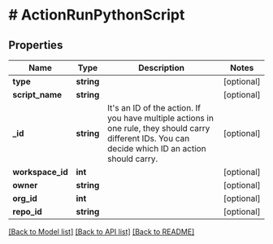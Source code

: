 # # ActionRunPythonScript

## Properties

Name | Type | Description | Notes
------------ | ------------- | ------------- | -------------
**type** | **string** |  | [optional]
**script_name** | **string** |  | [optional]
**_id** | **string** | It&#39;s an ID of the action.  If you have multiple actions in one rule, they should carry different IDs.  You can decide which ID an action should carry. | [optional]
**workspace_id** | **int** |  | [optional]
**owner** | **string** |  | [optional]
**org_id** | **int** |  | [optional]
**repo_id** | **string** |  | [optional]

[[Back to Model list]](../../README.md#models) [[Back to API list]](../../README.md#endpoints) [[Back to README]](../../README.md)
